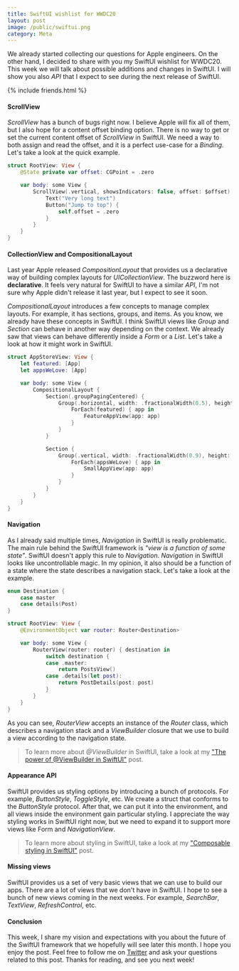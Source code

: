 ```yaml
---
title: SwiftUI wishlist for WWDC20
layout: post
image: /public/swiftui.png
category: Meta
---
```


We already started collecting our questions for Apple engineers. On the other hand, I decided to share with you my SwiftUI wishlist for WWDC20. This week we will talk about possible additions and changes in SwiftUI. I will show you also *API* that I expect to see during the next release of SwiftUI.

{% include friends.html %}

#### ScrollView
*ScrollView* has a bunch of bugs right now. I believe Apple will fix all of them, but I also hope for a content offset binding option. There is no way to get or set the current content offset of *ScrollView* in SwiftUI. We need a way to both assign and read the offset, and it is a perfect use-case for a *Binding*. Let's take a look at the quick example.

```swift
struct RootView: View {
    @State private var offset: CGPoint = .zero

    var body: some View {
        ScrollView(.vertical, showsIndicators: false, offset: $offset) {
            Text("Very long text")
            Button("Jump to top") {
                self.offset = .zero
            }
        }
    }
}
```

#### CollectionView and CompositionalLayout
Last year Apple released *CompositionLayout* that provides us a declarative way of building complex layouts for *UICollectionView*. The buzzword here is **declarative**. It feels very natural for SwiftUI to have a similar *API*, I'm not sure why Apple didn't release it last year, but I expect to see it soon. 

*CompositionalLayout* introduces a few concepts to manage complex layouts. For example, it has sections, groups, and items. As you know, we already have these concepts in SwiftUI. I think SwiftUI views like *Group* and *Section* can behave in another way depending on the context. We already saw that views can behave differently inside a *Form* or a *List*. Let's take a look at how it might work in SwiftUI.

```swift
struct AppStoreView: View {
    let featured: [App]
    let appsWeLove: [App]

    var body: some View {
        CompositionalLayout {
            Section(.groupPagingCentered) {
                Group(.horizontal, width: .fractionalWidth(0.5), height: .fractionalHeight(0.5)) {
                    ForEach(featured) { app in
                        FeatureAppView(app: app)
                    }
                }
            }

            Section {
                Group(.vertical, width: .fractionalWidth(0.9), height: .estimated(200)) {
                    ForEach(appsWeLove) { app in
                        SmallAppView(app: app)
                    }
                }
            }
        }
    }
}
```

#### Navigation
As I already said multiple times, *Navigation* in SwiftUI is really problematic. The main rule behind the SwiftUI framework is *"view is a function of some state"*. SwiftUI doesn't apply this rule to *Navigation*. *Navigation* in SwiftUI looks like uncontrollable magic. In my opinion, it also should be a function of a state where the state describes a navigation stack. Let's take a look at the example.

```swift
enum Destination {
    case master
    case details(Post)
}

struct RootView: View {
    @EnvironmentObject var router: Router<Destination>

    var body: some View {
        RouterView(router: router) { destination in
            switch destination {
            case .master:
                return PostsView()
            case .details(let post):
                return PostDetails(post: post)
            }
        }
    }
}
```

As you can see, *RouterView* accepts an instance of the *Router* class, which describes a navigation stack and a *ViewBuilder* closure that we use to build a view according to the navigation state.

> To learn more about *@ViewBuilder* in SwiftUI, take a look at my ["The power of @ViewBuilder in SwiftUI"](/2019/12/18/the-power-of-viewbuilder-in-swiftui/) post.

#### Appearance API
SwiftUI provides us styling options by introducing a bunch of protocols. For example, *ButtonStyle*, *ToggleStyle*, etc. We create a struct that conforms to the *ButtonStyle* protocol. After that, we can put it into the environment, and all views inside the environment gain particular styling. I appreciate the way styling works in SwiftUI right now, but we need to expand it to support more views like Form and *NavigationView*.

> To learn more about styling in SwiftUI, take a look at my ["Composable styling in SwiftUI"](/2019/08/28/composable-styling-in-swiftui/) post.

#### Missing views
SwiftUI provides us a set of very basic views that we can use to build our apps. There are a lot of views that we don't have in SwiftUI. I hope to see a bunch of new views coming in the next weeks. For example, *SearchBar*, *TextView*, *RefreshControl*, etc.

#### Conclusion
This week, I share my vision and expectations with you about the future of the SwiftUI framework that we hopefully will see later this month. I hope you enjoy the post. Feel free to follow me on [Twitter](https://twitter.com/mecid) and ask your questions related to this post. Thanks for reading, and see you next week!